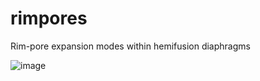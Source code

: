 # rimpores
Rim-pore expansion modes within hemifusion diaphragms

![image](https://github.com/user-attachments/assets/ecdfa81a-8708-43ce-bdc5-63ff79d27bd6)

